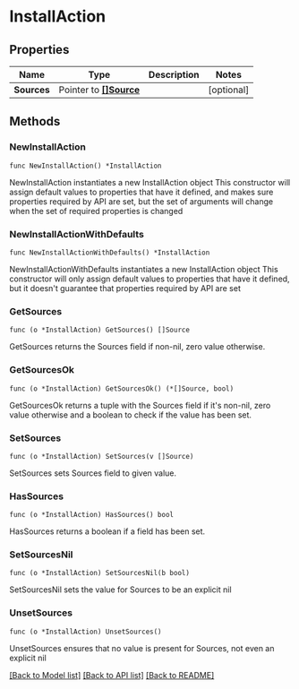 # InstallAction

## Properties

Name | Type | Description | Notes
------------ | ------------- | ------------- | -------------
**Sources** | Pointer to [**[]Source**](Source.md) |  | [optional] 

## Methods

### NewInstallAction

`func NewInstallAction() *InstallAction`

NewInstallAction instantiates a new InstallAction object
This constructor will assign default values to properties that have it defined,
and makes sure properties required by API are set, but the set of arguments
will change when the set of required properties is changed

### NewInstallActionWithDefaults

`func NewInstallActionWithDefaults() *InstallAction`

NewInstallActionWithDefaults instantiates a new InstallAction object
This constructor will only assign default values to properties that have it defined,
but it doesn't guarantee that properties required by API are set

### GetSources

`func (o *InstallAction) GetSources() []Source`

GetSources returns the Sources field if non-nil, zero value otherwise.

### GetSourcesOk

`func (o *InstallAction) GetSourcesOk() (*[]Source, bool)`

GetSourcesOk returns a tuple with the Sources field if it's non-nil, zero value otherwise
and a boolean to check if the value has been set.

### SetSources

`func (o *InstallAction) SetSources(v []Source)`

SetSources sets Sources field to given value.

### HasSources

`func (o *InstallAction) HasSources() bool`

HasSources returns a boolean if a field has been set.

### SetSourcesNil

`func (o *InstallAction) SetSourcesNil(b bool)`

 SetSourcesNil sets the value for Sources to be an explicit nil

### UnsetSources
`func (o *InstallAction) UnsetSources()`

UnsetSources ensures that no value is present for Sources, not even an explicit nil

[[Back to Model list]](../README.md#documentation-for-models) [[Back to API list]](../README.md#documentation-for-api-endpoints) [[Back to README]](../README.md)


